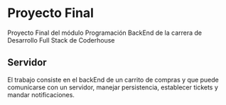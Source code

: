 # Proyecto Final
 
Proyecto Final del módulo Programación BackEnd de la carrera de Desarrollo Full Stack de Coderhouse

## Servidor

El trabajo consiste en el backEnd de un carrito de compras y que puede comunicarse con un servidor, manejar persistencia, establecer tickets y mandar notificaciones.
